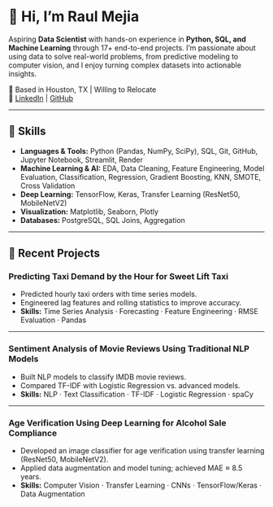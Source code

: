 # 👋 Hi, I’m Raul Mejia

Aspiring **Data Scientist** with hands-on experience in **Python, SQL, and Machine Learning** through 17+ end-to-end projects. I’m passionate about using data to solve real-world problems, from predictive modeling to computer vision, and I enjoy turning complex datasets into actionable insights.  

📍 Based in Houston, TX | Willing to Relocate  
🔗 [LinkedIn](https://www.linkedin.com/in/raul-mejia-) | [GitHub](https://github.com/raulmejia000)  

---

## 🔧 Skills

- **Languages & Tools:** Python (Pandas, NumPy, SciPy), SQL, Git, GitHub, Jupyter Notebook, Streamlit, Render  
- **Machine Learning & AI:** EDA, Data Cleaning, Feature Engineering, Model Evaluation, Classification, Regression, Gradient Boosting, KNN, SMOTE, Cross Validation  
- **Deep Learning:** TensorFlow, Keras, Transfer Learning (ResNet50, MobileNetV2)  
- **Visualization:** Matplotlib, Seaborn, Plotly  
- **Databases:** PostgreSQL, SQL Joins, Aggregation  

---

## 📂 Recent Projects

### Predicting Taxi Demand by the Hour for Sweet Lift Taxi
- Predicted hourly taxi orders with time series models.  
- Engineered lag features and rolling statistics to improve accuracy.  
- **Skills:** Time Series Analysis · Forecasting · Feature Engineering · RMSE Evaluation · Pandas  

---

### Sentiment Analysis of Movie Reviews Using Traditional NLP Models
- Built NLP models to classify IMDB movie reviews.  
- Compared TF-IDF with Logistic Regression vs. advanced models.  
- **Skills:** NLP · Text Classification · TF-IDF · Logistic Regression · spaCy  

---

### Age Verification Using Deep Learning for Alcohol Sale Compliance
- Developed an image classifier for age verification using transfer learning (ResNet50, MobileNetV2).  
- Applied data augmentation and model tuning; achieved MAE ≈ 8.5 years.  
- **Skills:** Computer Vision · Transfer Learning · CNNs · TensorFlow/Keras · Data Augmentation  

